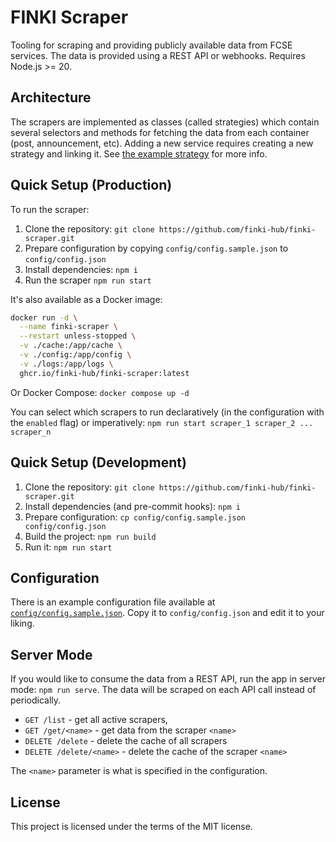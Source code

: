 # FINKI Scraper

Tooling for scraping and providing publicly available data from FCSE services. The data is provided using a REST API or webhooks. Requires Node.js >= 20.

## Architecture

The scrapers are implemented as classes (called strategies) which contain several selectors and methods for fetching the data from each container (post, announcement, etc). Adding a new service requires creating a new strategy and linking it. See [the example strategy](./src/strategies/ExampleStrategy.ts) for more info.

## Quick Setup (Production)

To run the scraper:

1. Clone the repository: `git clone https://github.com/finki-hub/finki-scraper.git`
2. Prepare configuration by copying `config/config.sample.json` to `config/config.json`
3. Install dependencies: `npm i`
4. Run the scraper `npm run start`

It's also available as a Docker image:

```sh
docker run -d \
  --name finki-scraper \
  --restart unless-stopped \
  -v ./cache:/app/cache \
  -v ./config:/app/config \
  -v ./logs:/app/logs \
  ghcr.io/finki-hub/finki-scraper:latest
```

Or Docker Compose: `docker compose up -d`

You can select which scrapers to run declaratively (in the configuration with the `enabled` flag) or imperatively: `npm run start scraper_1 scraper_2 ... scraper_n`

## Quick Setup (Development)

1. Clone the repository: `git clone https://github.com/finki-hub/finki-scraper.git`
2. Install dependencies (and pre-commit hooks): `npm i`
3. Prepare configuration: `cp config/config.sample.json config/config.json`
4. Build the project: `npm run build`
5. Run it: `npm run start`

## Configuration

There is an example configuration file available at [`config/config.sample.json`](./config/config.sample.json). Copy it to `config/config.json` and edit it to your liking.

## Server Mode

If you would like to consume the data from a REST API, run the app in server mode: `npm run serve`. The data will be scraped on each API call instead of periodically.

- `GET /list` - get all active scrapers,
- `GET /get/<name>` - get data from the scraper `<name>`
- `DELETE /delete` - delete the cache of all scrapers
- `DELETE /delete/<name>` - delete the cache of the scraper `<name>`

The `<name>` parameter is what is specified in the configuration.

## License

This project is licensed under the terms of the MIT license.
